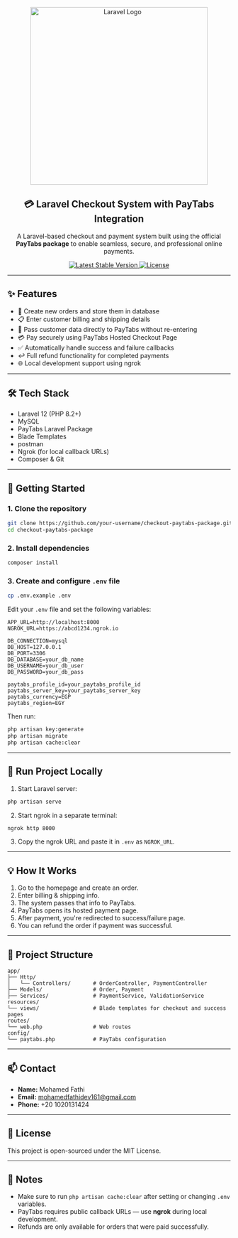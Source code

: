 <p align="center">
  <a href="https://laravel.com" target="_blank">
    <img src="https://raw.githubusercontent.com/laravel/art/master/logo-lockup/5%20SVG/2%20CMYK/1%20Full%20Color/laravel-logolockup-cmyk-red.svg" width="400" alt="Laravel Logo">
  </a>
</p>

<h2 align="center">💳 Laravel Checkout System with PayTabs Integration</h2>

<p align="center">
  A Laravel-based checkout and payment system built using the official <strong>PayTabs package</strong> to enable seamless, secure, and professional online payments.
</p>

<p align="center">
  <a href="https://packagist.org/packages/laravel/framework">
    <img src="https://img.shields.io/packagist/v/laravel/framework" alt="Latest Stable Version">
  </a>
  <a href="https://packagist.org/packages/laravel/framework">
    <img src="https://img.shields.io/packagist/l/laravel/framework" alt="License">
  </a>
</p>

---

## ✨ Features

- 🛒 Create new orders and store them in database  
- 📋 Enter customer billing and shipping details  
- 🔄 Pass customer data directly to PayTabs without re-entering  
- 💳 Pay securely using PayTabs Hosted Checkout Page  
- ✅ Automatically handle success and failure callbacks  
- ↩️ Full refund functionality for completed payments  
- 🌐 Local development support using ngrok  

---

## 🛠 Tech Stack

- Laravel 12 (PHP 8.2+)  
- MySQL  
- PayTabs Laravel Package  
- Blade Templates
- postman 
- Ngrok (for local callback URLs)  
- Composer & Git  

---

## 🚀 Getting Started

### 1. Clone the repository

```bash
git clone https://github.com/your-username/checkout-paytabs-package.git
cd checkout-paytabs-package
```

### 2. Install dependencies

```bash
composer install
```

### 3. Create and configure `.env` file

```bash
cp .env.example .env
```

Edit your `.env` file and set the following variables:

```env
APP_URL=http://localhost:8000
NGROK_URL=https://abcd1234.ngrok.io

DB_CONNECTION=mysql
DB_HOST=127.0.0.1
DB_PORT=3306
DB_DATABASE=your_db_name
DB_USERNAME=your_db_user
DB_PASSWORD=your_db_pass

paytabs_profile_id=your_paytabs_profile_id
paytabs_server_key=your_paytabs_server_key
paytabs_currency=EGP
paytabs_region=EGY
```

Then run:

```bash
php artisan key:generate
php artisan migrate
php artisan cache:clear
```

---

## 🔧 Run Project Locally

1. Start Laravel server:

```bash
php artisan serve
```

2. Start ngrok in a separate terminal:

```bash
ngrok http 8000
```

3. Copy the ngrok URL and paste it in `.env` as `NGROK_URL`.

---

## 💡 How It Works

1. Go to the homepage and create an order.  
2. Enter billing & shipping info.  
3. The system passes that info to PayTabs.  
4. PayTabs opens its hosted payment page.  
5. After payment, you're redirected to success/failure page.  
6. You can refund the order if payment was successful.  

---

## 📂 Project Structure

```
app/
├── Http/
│   └── Controllers/       # OrderController, PaymentController
├── Models/                # Order, Payment
├── Services/              # PaymentService, ValidationService
resources/
└── views/                 # Blade templates for checkout and success pages
routes/
└── web.php                # Web routes
config/
└── paytabs.php            # PayTabs configuration
```

---

## 📫 Contact

- **Name:** Mohamed Fathi  
- **Email:** mohamedfathidev161@gmail.com  
- **Phone:** +20 1020131424  

---

## 📄 License

This project is open-sourced under the MIT License.

---

## 📝 Notes

- Make sure to run `php artisan cache:clear` after setting or changing `.env` variables.  
- PayTabs requires public callback URLs — use **ngrok** during local development.  
- Refunds are only available for orders that were paid successfully.
